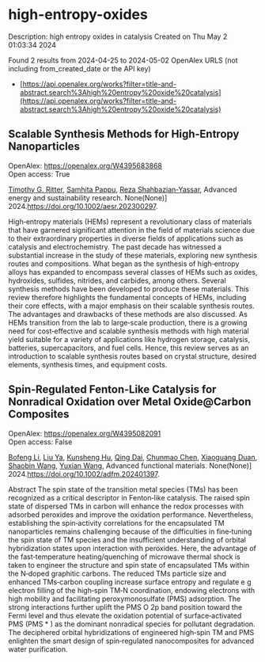 # high-entropy-oxides
Description: high entropy oxides in catalysis
Created on Thu May  2 01:03:34 2024

Found 2 results from 2024-04-25 to 2024-05-02
OpenAlex URLS (not including from_created_date or the API key)
- [https://api.openalex.org/works?filter=title-and-abstract.search%3Ahigh%20entropy%20oxide%20catalysis](https://api.openalex.org/works?filter=title-and-abstract.search%3Ahigh%20entropy%20oxide%20catalysis)

## Scalable Synthesis Methods for High‐Entropy Nanoparticles   

OpenAlex: https://openalex.org/W4395683868    
Open access: True
    
[Timothy G. Ritter](https://openalex.org/A5011096702), [Samhita Pappu](https://openalex.org/A5033543881), [Reza Shahbazian‐Yassar](https://openalex.org/A5065515481), Advanced energy and sustainability research. None(None)] 2024.https://doi.org/10.1002/aesr.202300297.
    
High‐entropy materials (HEMs) represent a revolutionary class of materials that have garnered significant attention in the field of materials science due to their extraordinary properties in diverse fields of applications such as catalysis and electrochemistry. The past decade has witnessed a substantial increase in the study of these materials, exploring new synthesis routes and compositions. What began as the synthesis of high‐entropy alloys has expanded to encompass several classes of HEMs such as oxides, hydroxides, sulfides, nitrides, and carbides, among others. Several synthesis methods have been developed to produce these materials. This review therefore highlights the fundamental concepts of HEMs, including their core effects, with a major emphasis on their scalable synthesis routes. The advantages and drawbacks of these methods are also discussed. As HEMs transition from the lab to large‐scale production, there is a growing need for cost‐effective and scalable synthesis methods with high material yield suitable for a variety of applications like hydrogen storage, catalysis, batteries, supercapacitors, and fuel cells. Hence, this review serves as an introduction to scalable synthesis routes based on crystal structure, desired elements, synthesis times, and equipment costs.    

    

## Spin‐Regulated Fenton‐Like Catalysis for Nonradical Oxidation over Metal Oxide@Carbon Composites   

OpenAlex: https://openalex.org/W4395082091    
Open access: False
    
[Bofeng Li](https://openalex.org/A5007519947), [Liu Ya](https://openalex.org/A5024121358), [Kunsheng Hu](https://openalex.org/A5016690357), [Qing Dai](https://openalex.org/A5012805315), [Chunmao Chen](https://openalex.org/A5007184529), [Xiaoguang Duan](https://openalex.org/A5006059700), [Shaobin Wang](https://openalex.org/A5013288442), [Yuxian Wang](https://openalex.org/A5011740811), Advanced functional materials. None(None)] 2024.https://doi.org/10.1002/adfm.202401397.
    
Abstract The spin state of the transition metal species (TMs) has been recognized as a critical descriptor in Fenton‐like catalysis. The raised spin state of dispersed TMs in carbon will enhance the redox processes with adsorbed peroxides and improve the oxidation performance. Nevertheless, establishing the spin‐activity correlations for the encapsulated TM nanoparticles remains challenging because of the difficulties in fine‐tuning the spin state of TM species and the insufficient understanding of orbital hybridization states upon interaction with peroxides. Here, the advantage of the fast‐temperature heating/quenching of microwave thermal shock is taken to engineer the structure and spin state of encapsulated TMs within the N‐doped graphitic carbons. The reduced TMs particle size and enhanced TMs‐carbon coupling increase surface entropy and regulate e g electron filling of the high‐spin TM‐N coordination, endowing electrons with high mobility and facilitating peroxymonosulfate (PMS) adsorption. The strong interactions further uplift the PMS O 2p band position toward the Fermi level and thus elevate the oxidation potential of surface‐activated PMS (PMS * ) as the dominant nonradical species for pollutant degradation. The deciphered orbital hybridizations of engineered high‐spin TM and PMS enlighten the smart design of spin‐regulated nanocomposites for advanced water purification.    

    
